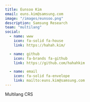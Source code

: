 ```yaml
---
title: Eunsoo Kim
email: euns.kim@samsung.com
image: "/images/eunsoo.png"
description: Samsung Research
team: "multilang"
social:
  - name: www
    icon: fa-solid fa-house
    link: https://hahah.kim/

  - name: github
    icon: fa-brands fa-github
    link: https://github.com/hahahkim

  - name: email
    icon: fa-solid fa-envelope
    link: mailto:euns.kim@samsung.com
---
```


Multilang CRS
